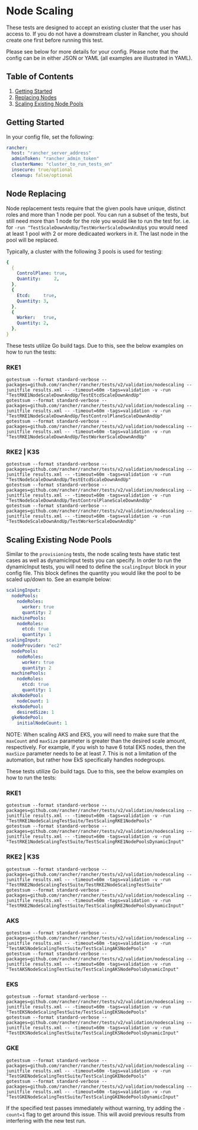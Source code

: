 # Node Scaling

These tests are designed to accept an existing cluster that the user has access to. If you do not have a downstream cluster in Rancher, you should create one first before running this test.

Please see below for more details for your config. Please note that the config can be in either JSON or YAML (all examples are illustrated in YAML).

## Table of Contents
1. [Getting Started](#Getting-Started)
2. [Replacing Nodes](#Node-Replacing)
3. [Scaling Existing Node Pools](#Scaling-Existing-Node-Pools)

## Getting Started
In your config file, set the following:
```yaml
rancher:
  host: "rancher_server_address"
  adminToken: "rancher_admin_token"
  clusterName: "cluster_to_run_tests_on"
  insecure: true/optional
  cleanup: false/optional
```

## Node Replacing
Node replacement tests require that the given pools have unique, distinct roles and more than 1 node per pool. You can run a subset of the tests, but still need more than 1 node for the role you would like to run the test for. i.e. for `-run ^TestScaleDownAndUp/TestWorkerScaleDownAndUp$` you would need at least 1 pool with 2 or more dedicaated workers in it. The last node in the pool will be replaced. 

Typically, a cluster with the following 3 pools is used for testing:
```yaml
{
  {
    ControlPlane: true,
    Quantity:     2,
  },
  {
    Etcd:     true,
    Quantity: 3,
  },
  {
    Worker:   true,
    Quantity: 2,
  },
}
  ```

These tests utilize Go build tags. Due to this, see the below examples on how to run the tests:

### RKE1
`gotestsum --format standard-verbose --packages=github.com/rancher/rancher/tests/v2/validation/nodescaling --junitfile results.xml -- -timeout=60m -tags=validation -v -run "TestRKE1NodeScaleDownAndUp/TestEtcdScaleDownAndUp"` \
`gotestsum --format standard-verbose --packages=github.com/rancher/rancher/tests/v2/validation/nodescaling --junitfile results.xml -- -timeout=60m -tags=validation -v -run "TestRKE1NodeScaleDownAndUp/TestControlPlaneScaleDownAndUp"` \
`gotestsum --format standard-verbose --packages=github.com/rancher/rancher/tests/v2/validation/nodescaling --junitfile results.xml -- -timeout=60m -tags=validation -v -run "TestRKE1NodeScaleDownAndUp/TestWorkerScaleDownAndUp"`

### RKE2 | K3S
`gotestsum --format standard-verbose --packages=github.com/rancher/rancher/tests/v2/validation/nodescaling --junitfile results.xml -- -timeout=60m -tags=validation -v -run "TestNodeScaleDownAndUp/TestEtcdScaleDownAndUp"` \
`gotestsum --format standard-verbose --packages=github.com/rancher/rancher/tests/v2/validation/nodescaling --junitfile results.xml -- -timeout=60m -tags=validation -v -run "TestNodeScaleDownAndUp/TestControlPlaneScaleDownAndUp"` \
`gotestsum --format standard-verbose --packages=github.com/rancher/rancher/tests/v2/validation/nodescaling --junitfile results.xml -- -timeout=60m -tags=validation -v -run "TestNodeScaleDownAndUp/TestWorkerScaleDownAndUp"`

## Scaling Existing Node Pools
Similar to the `provisioning` tests, the node scaling tests have static test cases as well as dynamicInput tests you can specify. In order to run the dynamicInput tests, you will need to define the `scalingInput` block in your config file. This block defines the quantity you would like the pool to be scaled up/down to. See an example below:
```yaml
scalingInput:
  nodePools:
    nodeRoles:
      worker: true
      quantity: 2
  machinePools:
    nodeRoles:
      etcd: true
      quantity: 1
scalingInput:
  nodeProvider: "ec2"
  nodePools:
    nodeRoles:
      worker: true
      quantity: 2
  machinePools:
    nodeRoles:
      etcd: true
      quantity: 1
  aksNodePool:
    nodeCount: 1
  eksNodePool:
    desiredSize: 1
  gkeNodePool:
    initialNodeCount: 1
```
NOTE: When scaling AKS and EKS, you will need to make sure that the `maxCount` and `maxSize` parameter is greater than the desired scale amount, respectively. For example, if you wish to have 6 total EKS nodes, then the `maxSize` parameter needs to be at least 7. This is not a limitation of the automation, but rather how EkS specifically handles nodegroups.

These tests utilize Go build tags. Due to this, see the below examples on how to run the tests:

### RKE1
`gotestsum --format standard-verbose --packages=github.com/rancher/rancher/tests/v2/validation/nodescaling --junitfile results.xml -- -timeout=60m -tags=validation -v -run "TestRKE1NodeScalingTestSuite/TestScalingRKE1NodePools"` \
`gotestsum --format standard-verbose --packages=github.com/rancher/rancher/tests/v2/validation/nodescaling --junitfile results.xml -- -timeout=60m -tags=validation -v -run "TestRKE1NodeScalingTestSuite/TestScalingRKE1NodePoolsDynamicInput"`

### RKE2 | K3S
`gotestsum --format standard-verbose --packages=github.com/rancher/rancher/tests/v2/validation/nodescaling --junitfile results.xml -- -timeout=60m -tags=validation -v -run "TestRKE2NodeScalingTestSuite/TestRKE2NodeScalingTestSuite"` \
`gotestsum --format standard-verbose --packages=github.com/rancher/rancher/tests/v2/validation/nodescaling --junitfile results.xml -- -timeout=60m -tags=validation -v -run "TestRKE2NodeScalingTestSuite/TestScalingRKE2NodePoolsDynamicInput"`

### AKS
`gotestsum --format standard-verbose --packages=github.com/rancher/rancher/tests/v2/validation/nodescaling --junitfile results.xml -- -timeout=60m -tags=validation -v -run "TestAKSNodeScalingTestSuite/TestScalingAKSNodePools"` \
`gotestsum --format standard-verbose --packages=github.com/rancher/rancher/tests/v2/validation/nodescaling --junitfile results.xml -- -timeout=60m -tags=validation -v -run "TestAKSNodeScalingTestSuite/TestScalingAKSNodePoolsDynamicInput"`

### EKS
`gotestsum --format standard-verbose --packages=github.com/rancher/rancher/tests/v2/validation/nodescaling --junitfile results.xml -- -timeout=60m -tags=validation -v -run "TestEKSNodeScalingTestSuite/TestScalingEKSNodePools"` \
`gotestsum --format standard-verbose --packages=github.com/rancher/rancher/tests/v2/validation/nodescaling --junitfile results.xml -- -timeout=60m -tags=validation -v -run "TestEKSNodeScalingTestSuite/TestScalingEKSNodePoolsDynamicInput"`

### GKE
`gotestsum --format standard-verbose --packages=github.com/rancher/rancher/tests/v2/validation/nodescaling --junitfile results.xml -- -timeout=60m -tags=validation -v -run "TestGKENodeScalingTestSuite/TestScalingGKENodePools"` \
`gotestsum --format standard-verbose --packages=github.com/rancher/rancher/tests/v2/validation/nodescaling --junitfile results.xml -- -timeout=60m -tags=validation -v -run "TestGKENodeScalingTestSuite/TestScalingGKENodePoolsDynamicInput"`

If the specified test passes immediately without warning, try adding the `-count=1` flag to get around this issue. This will avoid previous results from interfering with the new test run.